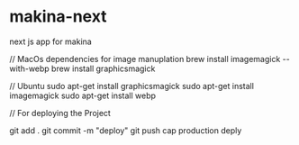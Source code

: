 # makina-next
next js app for makina

// MacOs
dependencies for image manuplation
brew install imagemagick --with-webp
brew install graphicsmagick

// Ubuntu
sudo apt-get install graphicsmagick
sudo apt-get install imagemagick
sudo apt-get install webp

// For deploying the Project

git add .
git commit -m "deploy"
git push
cap production deply
